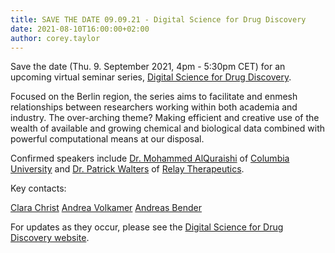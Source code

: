 ```yaml
---
title: SAVE THE DATE 09.09.21 - Digital Science for Drug Discovery
date: 2021-08-10T16:00:00+02:00
author: corey.taylor
---
```


Save the date (Thu. 9. September 2021, 4pm - 5:30pm CET) for an upcoming virtual seminar series, [Digital Science for Drug Discovery](http://www.digidrug.net/). 

Focused on the Berlin region, the series aims to facilitate and enmesh relationships between researchers working within both academia and industry. The over-arching theme? Making efficient and creative use of the wealth of available and growing chemical and biological data combined with powerful computational means at our disposal.

Confirmed speakers include [Dr. Mohammed AlQuraishi](https://systemsbiology.columbia.edu/faculty/mohammed-alquraishi) of [Columbia University](https://systemsbiology.columbia.edu/) and [Dr. Patrick Walters](https://relaytx.com/our-team/pat-walters-ph-d/) of [Relay Therapeutics](https://relaytx.com/our-team/pat-walters-ph-d/). 

Key contacts:

[Clara Christ](Clara.Christ@digidrug.net)
[Andrea Volkamer](Andrea.Volkamer@digidrug.net)
[Andreas Bender](Andreas.Bender@digidrug.net)

For updates as they occur, please see the [Digital Science for Drug Discovery website](http://www.digidrug.net/).
